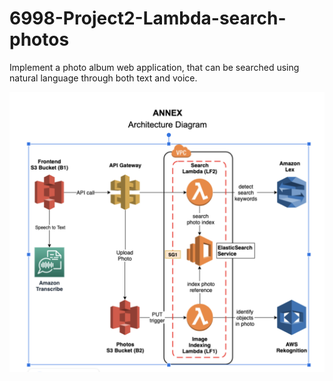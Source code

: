 # 6998-Project2-Lambda-search-photos

Implement a photo album web application, that can be searched using natural language through both text and voice. 

![alt text](https://github.com/YizhuoWu/6998-Project2-Lambda-search-photos/blob/master/diagram.png)
